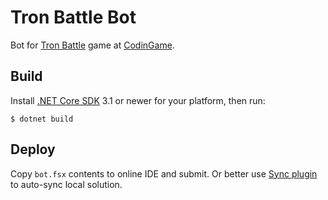 # Tron Battle Bot

Bot for [Tron Battle][tron-battle] game at [CodinGame][codingame].

Build
-----

Install [.NET Core SDK][dotnet-core-sdk] 3.1 or newer for your platform, then
run:

```console
$ dotnet build
```

Deploy
-----

Copy `bot.fsx` contents to online IDE and submit. Or better use [Sync plugin][sync] to auto-sync local solution.

[tron-battle]: https://www.codingame.com/multiplayer/bot-programming/tron-battle
[codingame]: https://www.codingame.com/
[dotnet-core-sdk]: https://www.microsoft.com/net/download/core
[sync]: https://www.codingame.com/forum/t/codingame-sync-beta/614